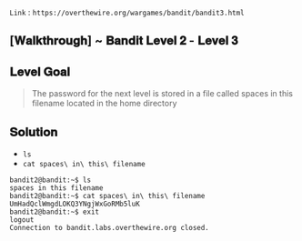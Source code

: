`Link` : `https://overthewire.org/wargames/bandit/bandit3.html`

## [𝐖𝐚𝐥𝐤𝐭𝐡𝐫𝐨𝐮𝐠𝐡] ~ 𝐁𝐚𝐧𝐝𝐢𝐭 𝐋𝐞𝐯𝐞𝐥 𝟐 - 𝐋𝐞𝐯𝐞𝐥 𝟑
## 𝐋𝐞𝐯𝐞𝐥 𝐆𝐨𝐚𝐥
> The password for the next level is stored in a file called spaces in this filename located in the home directory

## 𝐒𝐨𝐥𝐮𝐭𝐢𝐨𝐧

- `ls`
- `cat spaces\ in\ this\ filename`

```
bandit2@bandit:~$ ls
spaces in this filename
bandit2@bandit:~$ cat spaces\ in\ this\ filename 
UmHadQclWmgdLOKQ3YNgjWxGoRMb5luK
bandit2@bandit:~$ exit
logout
Connection to bandit.labs.overthewire.org closed.

```
